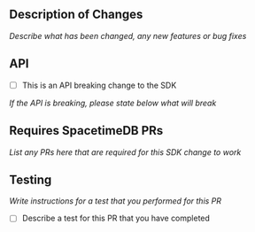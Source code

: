 ## Description of Changes

_Describe what has been changed, any new features or bug fixes_

## API

- [ ] This is an API breaking change to the SDK

_If the API is breaking, please state below what will break_

## Requires SpacetimeDB PRs

_List any PRs here that are required for this SDK change to work_

## Testing

_Write instructions for a test that you performed for this PR_

- [ ] Describe a test for this PR that you have completed
